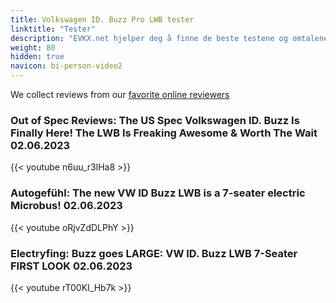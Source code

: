```yaml
---
title: Volkswagen ID. Buzz Pro LWB tester
linktitle: "Tester"
description: "EVKX.net hjelper deg å finne de beste testene og omtalene av denne modellen. "
weight: 80
hidden: true
navicon: bi-person-video2
---
```

We collect reviews from our [favorite online reviewers](/guides/evreviewers/)

### Out of Spec Reviews: The US Spec Volkswagen ID. Buzz Is Finally Here! The LWB Is Freaking Awesome & Worth The Wait 02.06.2023

{{< youtube n6uu_r3lHa8 >}}

### Autogefühl: The new VW ID Buzz LWB is a 7-seater electric Microbus! 02.06.2023

{{< youtube oRjvZdDLPhY >}}

### Electryfing: Buzz goes LARGE: VW ID. Buzz LWB 7-Seater FIRST LOOK 02.06.2023

{{< youtube rT00KI_Hb7k >}}

